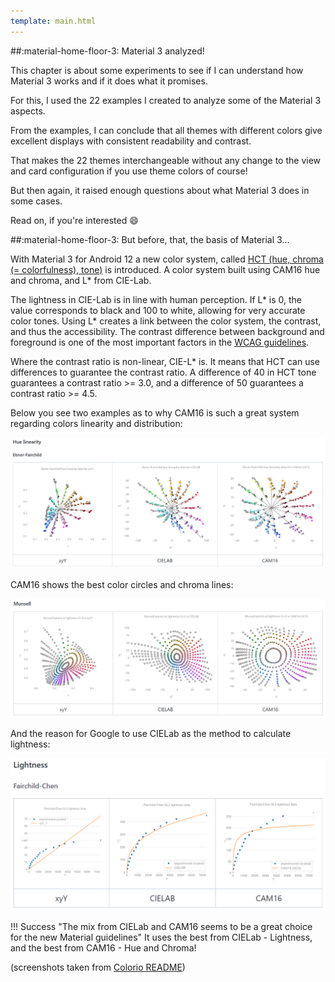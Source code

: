 ```yaml
---
template: main.html
---
```


<!-- GT/GMY -->

##:material-home-floor-3: Material 3 analyzed!

This chapter is about some experiments to see if I can understand how Material 3 works and if it does what it promises.

For this, I used the 22 examples I created to analyze some of the Material 3 aspects.

From the examples, I can conclude that all themes with different colors give excellent displays with consistent readability and contrast.

That makes the 22 themes interchangeable without any change to the view and card configuration if you use theme colors of course!

But then again, it raised enough questions about what Material 3 does in some cases.

Read on, if you're interested :smile:

##:material-home-floor-3: But before, that, the basis of Material 3...

<!-- https://bootcamp.uxdesign.cc/perception-based-color-palettes-for-customizable-ui-themes-33f596faf23d -->

With Material 3 for Android 12 a new color system, called [HCT (hue, chroma (= colorfulness), tone)][m3-hct-source-url] is introduced. A color system built using CAM16 hue and chroma, and L\* from CIE-Lab.

The lightness in CIE-Lab is in line with human perception. If L\* is 0, the value corresponds to black and 100 to white, allowing for very accurate color tones. Using L\* creates a link between the color system, the contrast, and thus the accessibility. The contrast difference between background and foreground is one of the most important factors in the [WCAG guidelines][wcag-guidelines-url].

Where the contrast ratio is non-linear, CIE-L\* is. It means that HCT can use differences to guarantee the contrast ratio. A difference of 40 in HCT tone guarantees a contrast ratio >= 3.0, and a difference of 50 guarantees a contrast ratio >= 4.5.

Below you see two examples as to why CAM16 is such a great system regarding colors linearity and distribution:

![colorio-hue-linearity-ebner-fairchild-png]

CAM16 shows the best color circles and chroma lines:

![colorio-munsell-lightness-png]

And the reason for Google to use CIELab as the method to calculate lightness:

![colorio-lightness-png]

!!! Success "The mix from CIELab and CAM16 seems to be a great choice for the new Material guidelines"
    It uses the best from CIELab - Lightness, and the best from CAM16 - Hue and Chroma!
    
(screenshots taken from [Colorio README][colorio-readme-url])

<!--- References to pictures... --->

[colorio-hue-linearity-ebner-fairchild-png]: ../assets/screenshots/colorio-hue-linearity-ebner-fairchild.png
[colorio-munsell-lightness-png]: ../assets/screenshots/colorio-munsell-lightness.png
[colorio-lightness-png]: ../assets/screenshots/colorio-lightness.png

<!--- External links... --->

[m3-hct-source-url]: https://github.com/material-foundation/material-color-utilities/blob/main/typescript/hct/hct.ts
[wcag-guidelines-url]: https://www.w3.org/WAI/standards-guidelines/wcag/
[colorio-readme-url]: https://github.com/nschloe/colorio/blob/main/README.md